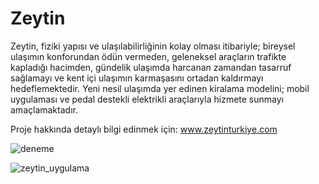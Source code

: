# Zeytin

Zeytin, fiziki yapısı ve ulaşılabilirliğinin kolay olması itibariyle; bireysel ulaşımın konforundan ödün vermeden, geleneksel araçların trafikte kapladığı hacimden, gündelik ulaşımda harcanan zamandan tasarruf sağlamayı ve kent içi ulaşımın karmaşasını ortadan kaldırmayı hedeflemektedir. Yeni nesil ulaşımda yer edinen kiralama modelini; mobil uygulaması ve pedal destekli elektrikli araçlarıyla hizmete sunmayı amaçlamaktadır. 

Proje hakkında detaylı bilgi edinmek için: www.zeytinturkiye.com

![deneme](https://user-images.githubusercontent.com/68844740/113460704-51f8f080-9422-11eb-9f09-bcdefdadff1c.jpg)

![zeytin_uygulama](https://user-images.githubusercontent.com/68844740/113461122-f891c100-9423-11eb-9aef-8c337eef8b07.png)
